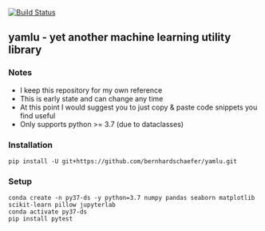 [![Build Status](https://travis-ci.com/bernhardschaefer/yamlu.svg?branch=master)](https://travis-ci.com/bernhardschaefer/yamlu)

## yamlu - yet another machine learning utility library

### Notes

- I keep this repository for my own reference
- This is early state and can change any time
- At this point I would suggest you to just copy & paste code snippets you find useful
- Only supports python >= 3.7 (due to dataclasses)

### Installation

```shell
pip install -U git+https://github.com/bernhardschaefer/yamlu.git
```

### Setup
```shell
conda create -n py37-ds -y python=3.7 numpy pandas seaborn matplotlib scikit-learn pillow jupyterlab
conda activate py37-ds
pip install pytest
```
